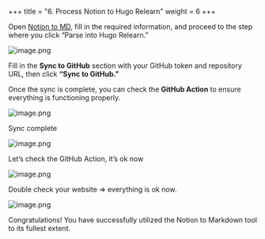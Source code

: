 +++
title = "6. Process Notion to Hugo Relearn"
weight = 6
+++


Open [Notion to MD](https://notion-to-md.bamidev.com/), fill in the required information, and proceed to the step where you click “Parse into Hugo Relearn.”


![image.png](/images/004-iv-level-3-notion-to-hugo-relearn-on-github-pages/21-565006-image.png)


Fill in the **Sync to GitHub** section with your GitHub token and repository URL, then click **“Sync to GitHub.”**


Once the sync is complete, you can check the **GitHub Action** to ensure everything is functioning properly.


![image.png](/images/004-iv-level-3-notion-to-hugo-relearn-on-github-pages/21-731459-image.png)


Sync complete


![image.png](/images/004-iv-level-3-notion-to-hugo-relearn-on-github-pages/21-692828-image.png)


Let’s check the GitHub Action, it’s ok now


![image.png](/images/004-iv-level-3-notion-to-hugo-relearn-on-github-pages/21-695777-image.png)


Double check your website ⇒ everything is ok now.


![image.png](/images/004-iv-level-3-notion-to-hugo-relearn-on-github-pages/21-423583-image.png)


Congratulations! You have successfully utilized the Notion to Markdown tool to its fullest extent.


